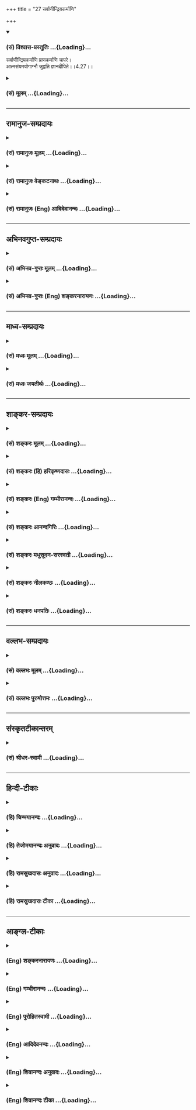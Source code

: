 +++
title = "27 सर्वाणीन्द्रियकर्माणि"

+++
<div class="js_include" newlevelforh1="3" title="(सं) विश्वास-प्रस्तुतिः" unfilled url="/purANam_vaiShNavam/mahAbhAratam/06-bhIShma-parva/03-bhagavad-gItA-parva/saMskRtam/vishvAsa-prastutiH/04_jnAna-yogaH_brahmArp/27_sarvANIndriyakarm.md">
<details open><summary><h3>(सं) विश्वास-प्रस्तुतिः ...{Loading}...</h3></summary>

सर्वाणीन्द्रियकर्माणि प्राणकर्माणि चापरे।  
आत्मसंयमयोगाग्नौ जुह्वति ज्ञानदीपिते।।4.27।।
</details>
</div>
<div class="js_include collapsed" newlevelforh1="3" title="(सं) मूलम्" unfilled url="/purANam_vaiShNavam/mahAbhAratam/06-bhIShma-parva/03-bhagavad-gItA-parva/saMskRtam/mUlam/04_jnAna-yogaH_brahmArp/27_sarvANIndriyakarm.md">
<details><summary><h3>(सं) मूलम् ...{Loading}...</h3></summary>

सर्वाणीन्द्रियकर्माणि प्राणकर्माणि चापरे।  
आत्मसंयमयोगाग्नौ जुह्वति ज्ञानदीपिते।।4.27।।
</details>
</div>


_________________
## रामानुज-सम्प्रदायः
<div class="js_include collapsed" newlevelforh1="3" title="(सं) रामानुजः मूलम्" unfilled url="/purANam_vaiShNavam/mahAbhAratam/06-bhIShma-parva/03-bhagavad-gItA-parva/saMskRtam/rAmAnujaH/mUlam/04_jnAna-yogaH_brahmArp/27_sarvANIndriyakarm.md">
<details><summary><h3>(सं) रामानुजः मूलम् ...{Loading}...</h3></summary>

।।4.27।। अन्ये **ज्ञानदीपिते** मनः**संयमयोगाग्नौ सर्वाणि इन्द्रियकर्माणि
प्राणकर्माणि च जुह्वति** मनसा इन्द्रियप्राणानां कर्मप्रवणतानिवारणे
प्रयतन्ते इत्यर्थः।

</details>
</div>
<div class="js_include collapsed" newlevelforh1="3" title="(सं) रामानुजः वेङ्कटनाथः" unfilled url="/purANam_vaiShNavam/mahAbhAratam/06-bhIShma-parva/03-bhagavad-gItA-parva/saMskRtam/rAmAnujaH/venkaTanAthaH/04_jnAna-yogaH_brahmArp/27_sarvANIndriyakarm.md">
<details><summary><h3>(सं) रामानुजः वेङ्कटनाथः ...{Loading}...</h3></summary>

  
  
।।4.27।। इन्द्रियार्थयोर्नियमने अभिहिते अर्थेभ्यश्च परं मनः कठो.1।3।10
इति क्रमेण मन एव नियन्तव्यतया वक्तव्यम् अतोऽत्रात्मसंयमशब्देन
मनोनियमनमुच्यत इति ज्ञापयति मनस्संयमयोगाग्नाविति। मनस्संयम एव
योगसाधनत्वादिना योगः मनस्संयमस्य वा योगः प्राप्त्यादिः तस्य
ज्ञानदीपितत्वं देहातिरिक्तशुद्धात्मस्वरूपानुसन्धानमूलत्वम्।
श्रोत्रादीनां शब्दादीनामिव चात्रापि होतव्यतयोक्तानामिन्द्रियकर्मणां
प्राणकर्मणां च नियमनमुच्यते चेत्पौनरुक्त्यादिदोषः स्यादिति
शङ्काव्युदासायाह मनस इति। इन्द्रियकर्म दर्शनस्पर्शनादिकं वचनादानादिकं च
प्राणकर्म उच्छ्वासनिश्श्वासादिकम् यद्वा प्राणसंवादादिसिद्ध
इन्द्रियव्यापारादिहेतुः सूक्ष्मो व्यापारविशेषः तेन
वक्ष्यमाणप्राणायामाद्व्यवच्छेदः। अत्रापि प्रवणतानिवारणशब्दतात्पर्यं
पूर्ववत्। श्रोत्रादीनां पूर्वमुपादानात् कर्मेन्द्रियमात्रनियमनपरो वायं
श्लोकः।  
  

</details>
</div>
<div class="js_include collapsed" newlevelforh1="3" title="(सं) रामानुजः (Eng) आदिदेवानन्दः" unfilled url="/purANam_vaiShNavam/mahAbhAratam/06-bhIShma-parva/03-bhagavad-gItA-parva/saMskRtam/rAmAnujaH/english/AdidevAnandaH/04_jnAna-yogaH_brahmArp/27_sarvANIndriyakarm.md">
<details><summary><h3>(सं) रामानुजः (Eng) आदिदेवानन्दः ...{Loading}...</h3></summary>

4.27 Some again offer as oblations all the functions of the senses, the
activities of the vital breath etc., into the fire of Yoga of restraint
of the mind kindled by knowledge. They endeavour to prevent the mind
from getting attached to the functions of the senses and vital breaths.
That is, by contemplating on the self they sublimate these energies and
overcome even the lurking subtle desires for them.

</details>
</div>


_________________
## अभिनवगुप्त-सम्प्रदायः
<div class="js_include collapsed" newlevelforh1="3" title="(सं) अभिनव-गुप्तः मूलम्" unfilled url="/purANam_vaiShNavam/mahAbhAratam/06-bhIShma-parva/03-bhagavad-gItA-parva/saMskRtam/abhinava-guptaH/mUlam/04_jnAna-yogaH_brahmArp/27_sarvANIndriyakarm.md">
<details><summary><h3>(सं) अभिनव-गुप्तः मूलम् ...{Loading}...</h3></summary>

।।4.27 4.28।। सर्वाणीति। द्रव्ययज्ञा इति। ते च सर्वानिन्द्रियव्यापान्
मानसान् व्यापारान् मुखनासिकानिर्गमनमूत्राद्यधोनयनादीन् वायवीयांश्च
आत्मनो मनसः +++(N मनसश्च)+++ संयमहेतौ योगनाम्नि ऐकाग्र्यवह्नौ
सम्यग्ज्ञानपरिदीपिते ( परिबोधिते) पूरयितव्ये निवेशयन्ति। गृह्यमाणं विषयं
संकल्प्यमानं वा तदेकाग्रतयैव परित्यक्तान्यव्यापारया +++(N तत्परित्यक्तान्य
)+++ बुद्ध्या गृह्णन्ति इति तात्पर्यम्। तदुक्तं शिवोपनिषदि भावेऽत्यक्ते +++(S
N भावे त्यक्ते)+++ निरुद्धा चित् +++(N चेत्)+++  
  
नैव भावान्तरं व्रजेत्।  
  
तदा तन्मध्यभावेन +++(K तन्मयभावेन)+++  
  
विकसत्यति भावना।।4. (विज्ञानभैरव 62 ) इति।  
  
एवं योगयज्ञाः व्याख्यातः।

</details>
</div>
<div class="js_include collapsed" newlevelforh1="3" title="(सं) अभिनव-गुप्तः (Eng) शङ्करनारायणः" unfilled url="/purANam_vaiShNavam/mahAbhAratam/06-bhIShma-parva/03-bhagavad-gItA-parva/saMskRtam/abhinava-guptaH/english/shankaranArAyaNaH/04_jnAna-yogaH_brahmArp/27_sarvANIndriyakarm.md">
<details><summary><h3>(सं) अभिनव-गुप्तः (Eng) शङ्करनारायणः ...{Loading}...</h3></summary>

4.27 See Comment under 4.28

</details>
</div>


_________________
## माध्व-सम्प्रदायः
<div class="js_include collapsed" newlevelforh1="3" title="(सं) मध्वः मूलम्" unfilled url="/purANam_vaiShNavam/mahAbhAratam/06-bhIShma-parva/03-bhagavad-gItA-parva/saMskRtam/madhvaH/mUlam/04_jnAna-yogaH_brahmArp/27_sarvANIndriyakarm.md">
<details><summary><h3>(सं) मध्वः मूलम् ...{Loading}...</h3></summary>

।।4.27।। आत्मसंयमाख्योपायाग्नौ।

</details>
</div>
<div class="js_include collapsed" newlevelforh1="3" title="(सं) मध्वः जयतीर्थः" unfilled url="/purANam_vaiShNavam/mahAbhAratam/06-bhIShma-parva/03-bhagavad-gItA-parva/saMskRtam/madhvaH/jayatIrthaH/04_jnAna-yogaH_brahmArp/27_sarvANIndriyakarm.md">
<details><summary><h3>(सं) मध्वः जयतीर्थः ...{Loading}...</h3></summary>

।।4.27।। आत्मसंयमेत्येतद्दुर्गमार्थत्वाद्व्याख्याति **आत्मे**ति। आत्मनो
मनसः। आत्मसंयमाख्योऽयमुपायः स एवाग्निः।

</details>
</div>


_________________
## शाङ्कर-सम्प्रदायः
<div class="js_include collapsed" newlevelforh1="3" title="(सं) शङ्करः मूलम्" unfilled url="/purANam_vaiShNavam/mahAbhAratam/06-bhIShma-parva/03-bhagavad-gItA-parva/saMskRtam/shankaraH/mUlam/04_jnAna-yogaH_brahmArp/27_sarvANIndriyakarm.md">
<details><summary><h3>(सं) शङ्करः मूलम् ...{Loading}...</h3></summary>

।।4.27।। **सर्वाणि इन्द्रियकर्माणि** इन्द्रियाणां कर्माणि
इन्द्रियकर्माणि तथा **प्राणकर्माणि** प्राणो वायुः आध्यात्मिकः तत्कर्माणि
आकुञ्चनप्रसारणादीनि तानि **च अपरे आत्मसंयमयोगाग्नौ** आत्मनि संयमः
आत्मसंयमः स एव योगाग्निः तस्मिन् आत्मसंयमयोगाग्नौ **जुह्वति**
प्रक्षिपन्ति **ज्ञानदीपिते** स्नेहेनेव प्रदीपे विवेकविज्ञानेन
उज्ज्वलभावम् आपादिते जुह्वति प्रविलापयन्ति इत्यर्थः।।

</details>
</div>
<div class="js_include collapsed" newlevelforh1="3" title="(सं) शङ्करः (हि) हरिकृष्णदासः" unfilled url="/purANam_vaiShNavam/mahAbhAratam/06-bhIShma-parva/03-bhagavad-gItA-parva/saMskRtam/shankaraH/hindI/harikRShNadAsaH/04_jnAna-yogaH_brahmArp/27_sarvANIndriyakarm.md">
<details><summary><h3>(सं) शङ्करः (हि) हरिकृष्णदासः ...{Loading}...</h3></summary>

।।4.27।। तथा दूसरे साधक इन्द्रियोंके सम्पूर्ण कर्मोंको और शरीरके भीतर
रहनेवाला वायु जो प्राण कहलाता है उसके संकुचित होने फैलने आदि कर्मोंको
ज्ञानसे प्रकाशित हुई आत्मसंयमरूप योगाग्निमें हवन करते हैं। आत्मविषयक
संयमका नाम आत्मसंयम है वही यहाँ योगाग्नि है। घृतादि चिकनी वस्तुसे
प्रज्वलित हुई अग्निकी भाँति विवेकविज्ञानसे उज्ज्वलताको प्राप्त हुई (
धारणाध्यानसमाधिरूप ) उस आत्मसंयम योगाग्निमें ( वे प्राण और इन्द्रियोंके
कर्मोंको ) विलीन कर देते हैं।

</details>
</div>
<div class="js_include collapsed" newlevelforh1="3" title="(सं) शङ्करः (Eng) गम्भीरानन्दः" unfilled url="/purANam_vaiShNavam/mahAbhAratam/06-bhIShma-parva/03-bhagavad-gItA-parva/saMskRtam/shankaraH/english/gambhIrAnandaH/04_jnAna-yogaH_brahmArp/27_sarvANIndriyakarm.md">
<details><summary><h3>(सं) शङ्करः (Eng) गम्भीरानन्दः ...{Loading}...</h3></summary>

4.27 Further, apare, others; juhvati, offer, i.e. merge; sarvani, all;
indriya-karmani, the activities of the organs; and also the
prana-karmani, activities of the vital force- prana means the air in the
body; they offer its activities such as contraction, expansion, etc;
atma-samyama yoga-agnau, into the fire of the yoga of
self-control-withdrawal (samyama) \[Samyama consists of concentration,
meditation, and Self-absorption. The idea conveyed by the verse is that
by stopping all activities, they concentrate the mind on the Self.\]
into the Self (atma) is self-control (atma-samyama); that itself is the
fire of yoga (yoga-agni); (they offer) into that fire; jnana-dipite,
which has been lighted by Knowledge, made to blaze up by discriminating
knowledge, as if lighted up by oil.

</details>
</div>
<div class="js_include collapsed" newlevelforh1="3" title="(सं) शङ्करः आनन्दगिरिः" unfilled url="/purANam_vaiShNavam/mahAbhAratam/06-bhIShma-parva/03-bhagavad-gItA-parva/saMskRtam/shankaraH/AnandagiriH/04_jnAna-yogaH_brahmArp/27_sarvANIndriyakarm.md">
<details><summary><h3>(सं) शङ्करः आनन्दगिरिः ...{Loading}...</h3></summary>

।।4.27।। यज्ञान्तरं कथयति **किञ्चेति।** इन्द्रियाणां कर्माणि
श्रवणवदनादीन्यात्मनि संयमो धारणाध्यानसमाधिलक्षणः। सर्वमपि व्यापारं
निरुध्यात्मनि चित्तसमाधानं कुर्वन्तीत्याह **विवेकेति।**

</details>
</div>
<div class="js_include collapsed" newlevelforh1="3" title="(सं) शङ्करः मधुसूदन-सरस्वती" unfilled url="/purANam_vaiShNavam/mahAbhAratam/06-bhIShma-parva/03-bhagavad-gItA-parva/saMskRtam/shankaraH/madhusUdana-sarasvatI/04_jnAna-yogaH_brahmArp/27_sarvANIndriyakarm.md">
<details><summary><h3>(सं) शङ्करः मधुसूदन-सरस्वती ...{Loading}...</h3></summary>

।।4.27।। तदेवं पातञ्जलमतानुसारेण लयपूर्वकं समाधिं ततो व्युत्थानं च
यज्ञद्वयमुक्त्वा ब्रह्मवादिमतानुसारेण बाधपूर्वकं समाधिं कारणोच्छेदेन
व्युत्थानशून्यं सर्वफलभूतं यज्ञान्तरमाह द्विविधो हि समाधिर्भवति
लयपूर्वको बाधपूर्वकश्च। तत्रतदनन्यत्वमारम्भणशब्दादिभ्यः इति न्यायेन
कारणव्यतिरेकेण कार्यस्यासत्त्वात्पञ्चीकृतपञ्चभूतकार्यं व्यष्टिरूपं
समष्टिरूपविराट्कार्यत्वात्तद्व्यतिरेकेण नास्ति। तथा समष्टिरूपमपि
पञ्चीकृतपञ्चभूतात्मकं कार्यमपञ्चीकृतपञ्चमहाभूतकार्यत्वात्तद्व्यतिरेकेण
नास्ति। तत्रापि पृथिवी शब्दस्पर्शरूपरसगन्धाख्यपञ्चगुणा
गन्धेतरचतुर्गुणाप्कार्यत्वात्तद्व्यतिरेकेण नास्ति। ताश्चर्गुणा आपो
गन्धरसेतरत्रिगुणात्मकतेजःकार्यत्वात्तद्व्यतिरेकेण न सन्ति। तदपि
त्रिगुणात्मकं तेजो गन्धरसरुपेतरद्विगुणवायुकार्यत्वात्तद्व्यतिरेकेण
नास्ति। सोऽपि द्विगुणात्मको वायुः
शब्दमात्रगुणाकाशकार्यत्वात्तद्व्यतिरेकेण नास्ति। सच शब्दगुण आकाशो बहु
स्यामिति पमेरश्वरसंकल्पात्मकाहंकारकार्यत्वात्तद्व्यतिरेकेण नास्ति। सोऽपि
संकल्पात्मकोऽहंकारो मायेक्षणरूपमहत्तत्वकार्यत्वात्तद्व्यतिरेकेण नास्ति।
तदपीक्षणरूपं महत्तत्त्वं मायापरिणामत्वात्तद्व्यतिरेकेण नास्ति। तदपि
मायाख्यं कारणं जडत्वेन चैतन्येऽध्यस्तत्वात्तद्व्यतिरेकेण
नास्तीत्यनुसंधानेन विद्यामार्थेऽपि कार्यकारणात्मके प्रपञ्चे
चैतन्यमात्रगोचरो यः समाधिः स लयपूर्वक उच्यते। तत्र
तत्त्वमस्यादिवेदान्तमहावाक्यार्थज्ञानाभावेनाविद्यातत्कार्यस्याक्षीणत्वात्।
एवं चिन्तनेऽपि कारणसत्त्वेन पुनः कृत्स्नप्रञ्चोत्थानादयं
सुषुप्तिवत्सबीजः समाधिर्न मुख्यः। मुख्यस्तु
तत्त्वमस्यादिमहावाक्यार्थसाक्षात्कारेणाविद्यायां निवृत्तौ सर्गक्रमेण
तत्कार्यनिवृत्तेरनाद्यविद्यायाश्च पुनरुत्थानाभावेन तत्कार्यस्यापि
पुनरुत्थानाभावान्निर्बीजो बाधपूर्वकः समाधिः। सएवानेन श्लोकेन प्रदर्श्यते।
तथाहि सर्वाणि निखिलानि स्थूलरूपाणि संस्काररूपाणि
चेन्द्रियकर्माणीन्द्रियाणश्रोत्रत्वक्चक्षूरसनघ्राणाख्यानां पञ्चानां
वाक्पाणिपाद्पायूपस्थाख्यानां च पञ्चानां बाह्यानामान्तरयोश्च मनोबुद्ध्योः
कर्माणि शब्दश्रवणस्पर्शग्रहणरूपदर्शनरसग्रहणगन्धग्रहणानि  
  
वचनादानविहरणोत्सर्गानन्दाख्यानि च संकल्पाध्यवसायौ च एवं प्राणकर्माणि च
प्राणानां प्राणापानव्यानोदानसमानाख्यानां पञ्चानां कर्माणि
बहिर्नयनमधोनयनमाकुञ्चनप्रसारणादि अशितपीतसमनयनमूर्ध्वनयनमित्यादीनि। अनेन
पञ्च ज्ञानेन्द्रियाणि पञ्च कर्मेन्द्रियाणि पञ्च प्राणा मनो बुद्धिश्चेति
सप्तदशात्मकं लिङ्गमुक्तम। तच्च सूक्ष्मभूतसमष्टिरूपं हिरण्यगर्भाख्यमिह
विवक्षितमिति वदितुं सर्वाणीति विशेषणम्। आत्मसंयमयोगाग्नौ आत्मविषयकः
संयमो धारणाध्यानसंप्रज्ञातसमाधिरूपस्तत्परिपाके सति योगो निरोधसमाधिः। यं
पतञ्जलिः सूत्रयामासव्युत्थाननिरोधसंस्कारयोरभिभवप्रादुर्भावौ
निरोधलक्षणचित्तान्वयो निरोधपरिणामः इति। व्युत्थानं
क्षिप्तमूढविक्षिप्ताख्यं भूमित्रयं तत्संस्काराः समाधिविरोधिनस्ते योगिना
प्रयत्नेन प्रतिदिनं प्रतिक्षणं चाभिभूयन्ते। तद्विरोधिनश्च निरोधसंस्काराः
प्रादुर्भवन्ति। ततश्च निरोधमात्रक्षणेन चित्तान्वयो निरोधपरिणाम इति। तस्य
फलमाह ततः प्रशान्तवाहितासंस्कारादिति। तमोरजसोः
क्षयाल्लयविक्षेपशून्यत्वेन शुद्धसत्त्वस्वरूपं चित्तं
प्रशान्तमित्युच्यते। पूर्वपूर्वप्रशमसंस्कारपाटवेन तदाधिक्यं
प्रशान्तवाहितेति। तत्कारणं च सूत्रयामासविरामप्रत्ययाभ्यासपूर्वः
संस्कारशेषोऽन्यः इति। विरामो वृत्त्युपरमस्तस्य प्रत्ययः कारणं
वृत्त्युपरमार्थः पुरुषप्रयत्नस्तस्याभ्यासः पौनःपुन्येन संपादनं
तत्पूर्वकस्तज्जन्योऽन्यः संप्रज्ञाताद्विलक्षणोऽसंप्रज्ञात इत्यर्थः।
एतादृशो य आत्मसंयमयोगः स एवाग्निस्तस्मिञ्ज्ञानदीपिते ज्ञानं
वेदान्तवाक्यजन्यो ब्रह्मात्मैक्यसाक्षात्कारस्तेनाविद्यातत्कार्यनाशद्वारा
दीपिते अत्यन्तोज्ज्वलिते बाधपूर्वके समाधौ समष्टिलिङ्गशरीरमपरे जुह्वति।
प्रविलापयन्तीत्यर्थः। अत्र च सर्वाणीति आत्मेति ज्ञानदीपित इति
विशेषणैरग्नावित्येकवचनेन च पूर्ववैलक्षण्यं सूचितमिति न पौनरुक्त्यम्।

</details>
</div>
<div class="js_include collapsed" newlevelforh1="3" title="(सं) शङ्करः नीलकण्ठः" unfilled url="/purANam_vaiShNavam/mahAbhAratam/06-bhIShma-parva/03-bhagavad-gItA-parva/saMskRtam/shankaraH/nIlakaNThaH/04_jnAna-yogaH_brahmArp/27_sarvANIndriyakarm.md">
<details><summary><h3>(सं) शङ्करः नीलकण्ठः ...{Loading}...</h3></summary>

।।4.27।। इतो विशिष्टं योगान्तरमाह **सर्वाणीति।** इन्द्रियाणां कर्माणि
शब्दादिग्रहणानि प्राणकर्माण्याकुञ्चनप्रसारणश्वासप्रश्वासादीनि। अपरे
यगिनः आत्मनि बुद्धौ संयमः स एव योगोऽग्निश्च तस्मिन् ज्ञानेन
देहेन्द्रियप्राणमनोव्यतिरिक्तात्मज्ञानेन दीपिते प्रकाशिते जुह्वति
प्रविलापयन्ति। इन्द्रिययोगिनां हि सुप्ताविव प्राणोऽनुपसंहृत एवास्ते।
तत्सहचरस्य मनसोऽनुपसंहारात्। बुद्धियोगिनां तु
मनसोऽप्युपसंहारात्तदायत्तस्य प्राणस्याप्युसंहारो भवतीति विशेषः। एतेषामपि
बुद्धौ बोद्धव्याभावात्पूर्ववल्लीनायां समाधिबुद्धिरस्ति
नत्वेतैर्बुद्धेरन्यत्वेन नात्मा ज्ञातो नापि तस्मिन्बुद्धिरुपसंहृता।
अतएवैतान्प्रकृत्योक्तं वायवीयेबौद्धा दशसहस्राणि तिष्ठन्ति विगतज्वराः
इति। बौद्धा बुद्धौ लीनाः दशसहस्राणि मन्वन्तराणीत्यनुषङ्गात्।

</details>
</div>
<div class="js_include collapsed" newlevelforh1="3" title="(सं) शङ्करः धनपतिः" unfilled url="/purANam_vaiShNavam/mahAbhAratam/06-bhIShma-parva/03-bhagavad-gItA-parva/saMskRtam/shankaraH/dhanapatiH/04_jnAna-yogaH_brahmArp/27_sarvANIndriyakarm.md">
<details><summary><h3>(सं) शङ्करः धनपतिः ...{Loading}...</h3></summary>

।।4.27।। किंच सर्वाणीन्द्रियकर्माणि इन्द्रियाणां
श्रोत्रत्वक्चक्षूरसनघ्राणाख्यानां ज्ञानेन्द्रियाणां
वाक्पाणिपादपायूस्थाभिधानां कर्मेन्द्रियाणां कर्माणि
शब्दस्पर्शरुपरसगन्धग्रहणात्मकानि वचनादानविहरणोत्सर्गानन्दाख्यानि च तथा
प्राणानां प्राणापानव्यानोदानसमानाभिधानां कर्माणि
बहिर्नयनमधोनयनमाञ्चनप्रसारणादि अशितपीतसमनयनमूर्ध्वनयनमित्यादिनिउद्गारे
नाग आख्यातः कूर्म उन्मीलने स्मृतः। कुकरः क्षुत्करो ज्ञेयो देवदत्तो
विजृम्भणे। न जहाति भृतं चापि सर्वव्यापी धनंजयः इत्युक्तानि
नागादिपञ्चप्राणकर्माणि चापरे आत्मनि संयमः प्रविलापनं सएव
योगाग्निस्तस्मिन् तैलेन दीप इव ज्ञानेन विवेकेन
सर्वोपाधिनिरासेनोज्जवलतामापादिते जुह्वति। प्रविलापयन्तीत्यर्थः। अत्र
भाष्यस्य समानरुपतया न तेन व्याख्यान्तराणां विरोध इति ध्येयम्।

</details>
</div>


_________________
## वल्लभ-सम्प्रदायः
<div class="js_include collapsed" newlevelforh1="3" title="(सं) वल्लभः मूलम्" unfilled url="/purANam_vaiShNavam/mahAbhAratam/06-bhIShma-parva/03-bhagavad-gItA-parva/saMskRtam/vallabhaH/mUlam/04_jnAna-yogaH_brahmArp/27_sarvANIndriyakarm.md">
<details><summary><h3>(सं) वल्लभः मूलम् ...{Loading}...</h3></summary>

।।4.27।। अपरे ध्याननिष्ठाः ज्ञानेन ध्येयविषयकेण। एवं त्रयो यज्ञकर्त्तारः
मध्यमजधन्योत्तमा निरूपिताः।

</details>
</div>
<div class="js_include collapsed" newlevelforh1="3" title="(सं) वल्लभः पुरुषोत्तमः" unfilled url="/purANam_vaiShNavam/mahAbhAratam/06-bhIShma-parva/03-bhagavad-gItA-parva/saMskRtam/vallabhaH/puruShottamaH/04_jnAna-yogaH_brahmArp/27_sarvANIndriyakarm.md">
<details><summary><h3>(सं) वल्लभः पुरुषोत्तमः ...{Loading}...</h3></summary>

  
  
।।4.27।। अपरे योगिनः सर्वाणि इन्द्रियकर्माणि इन्द्रियकृत्यान्। अकृत्वैव च
पुनः प्राणकर्माणि पञ्चप्राणकृत्यान् क्षुत्पिपासादिना भोजनपानादीनकृत्वैव
ज्ञानदीपिते ज्ञानेन मत्स्वरूपाप्तितापोन्मुखीकृते आत्मनो मत्प्राप्त्यर्थं
यः संयमो नियमनं स एवाग्निः सर्वस्यापि स्वकरणरूपस्तस्मिन् जुह्वति।  
  

</details>
</div>


_________________
## संस्कृतटीकान्तरम्
<div class="js_include collapsed" newlevelforh1="3" title="(सं) श्रीधर-स्वामी" unfilled url="/purANam_vaiShNavam/mahAbhAratam/06-bhIShma-parva/03-bhagavad-gItA-parva/saMskRtam/shrIdhara-svAmI/04_jnAna-yogaH_brahmArp/27_sarvANIndriyakarm.md">
<details><summary><h3>(सं) श्रीधर-स्वामी ...{Loading}...</h3></summary>

।।4.27।।**सर्वाणीति।** अपरे ध्याननिष्ठाः बुद्धीन्द्रियाणां श्रोत्रादीनां
कर्माणि श्रवणदर्शनादीनि। कर्मेन्द्रियाणां वाक्पाण्यादीनां कर्माणि
वचनोपादानादीनि च प्राणानां दशानां कर्माणि। प्राणस्य बहिर्गमनम्।
अपानस्याधोनयनम्। व्यानस्य व्यानयनाकुञ्चनप्रसारणादि। समानस्याशितपीतादीनां
सम्यगुन्नयनम्। उदानस्योर्ध्वनयनम्। उद्गारे नाग आख्यातः कूर्म उन्मीलने
स्मृतः। कृकरः क्षुतकृज्ज्ञेयो देवदत्तो विजृम्भणे। न जहाति मृतं चापि
सर्वव्यापी धनंजयः इत्येवंरूपाणि जुह्वति। क्व। आत्मनि संयमो
ध्यानैकाग्र्यं स एव योगः स एवाग्निस्तस्मिन् ज्ञानेन ध्येयविषयेण दीपिते
प्रज्वलिते ध्येयं सम्यग्ज्ञात्वा तस्मिन्मनः संयम्य तानि सर्वाणि
कर्माण्युपरमयन्तीत्यर्थः।

</details>
</div>


_________________
## हिन्दी-टीकाः
<div class="js_include collapsed" newlevelforh1="3" title="(हि) चिन्मयानन्दः" unfilled url="/purANam_vaiShNavam/mahAbhAratam/06-bhIShma-parva/03-bhagavad-gItA-parva/hindI/chinmayAnandaH/04_jnAna-yogaH_brahmArp/27_sarvANIndriyakarm.md">
<details><summary><h3>(हि) चिन्मयानन्दः ...{Loading}...</h3></summary>

।।4.27।। दिव्य सत्य के ज्ञान के द्वारा अहंकार को संयमित करने को यहां
आत्मसंयम योग कहा गया है। आत्मानात्मविवेक के द्वारा परिच्छिन्न संसारी
अहंकार से अपरिच्छिन्न आनन्दस्वरूप आत्मा को विलग करके उसमें ही दृढ़
स्थिति प्राप्त करने के अभ्यास का अर्थ ही आत्मा के द्वारा अहंकार को
संयमित करना है। इसे ही आत्मसंयम कहते हैं। इस साधना के द्वारा
कर्मेन्द्रियों एवं ज्ञानेन्द्रियों के अनियन्त्रित व्यापार को नियन्त्रित
किया जा सकता है। इस प्रकार पांच यज्ञों का वर्णन करने के पश्चात् भगवान्
अगले श्लोक में पाँच और साधनाएँ बताते हैं मानो वे अर्जुन को यह समझाना
चाहते हों कि इस प्रकार की सैकड़ो साधनाएं बतायी जा सकती हैं।

</details>
</div>
<div class="js_include collapsed" newlevelforh1="3" title="(हि) तेजोमयानन्दः अनुवादः" unfilled url="/purANam_vaiShNavam/mahAbhAratam/06-bhIShma-parva/03-bhagavad-gItA-parva/hindI/tejomayAnandaH/anuvAdaH/04_jnAna-yogaH_brahmArp/27_sarvANIndriyakarm.md">
<details><summary><h3>(हि) तेजोमयानन्दः अनुवादः ...{Loading}...</h3></summary>

।।4.27।। दूसरे (योगीजन) सम्पूर्ण इन्द्रियों के तथा प्राणों के कर्मों को
ज्ञान से प्रकाशित आत्मसंयमयोगरूप अग्नि में हवन करते हैं।।

</details>
</div>
<div class="js_include collapsed" newlevelforh1="3" title="(हि) रामसुखदासः अनुवादः" unfilled url="/purANam_vaiShNavam/mahAbhAratam/06-bhIShma-parva/03-bhagavad-gItA-parva/hindI/rAmasukhadAsaH/anuvAdaH/04_jnAna-yogaH_brahmArp/27_sarvANIndriyakarm.md">
<details><summary><h3>(हि) रामसुखदासः अनुवादः ...{Loading}...</h3></summary>

।।4.27।। अन्य योगीलोग सम्पूर्ण इन्द्रियोंकी क्रियाओंको और प्राणोंकी
क्रियाओंको ज्ञानसे प्रकाशित आत्मसंयमयोगरूप अग्निमें हवन किया करते हैं।

</details>
</div>
<div class="js_include collapsed" newlevelforh1="3" title="(हि) रामसुखदासः टीका" unfilled url="/purANam_vaiShNavam/mahAbhAratam/06-bhIShma-parva/03-bhagavad-gItA-parva/hindI/rAmasukhadAsaH/TIkA/04_jnAna-yogaH_brahmArp/27_sarvANIndriyakarm.md">
<details><summary><h3>(हि) रामसुखदासः टीका ...{Loading}...</h3></summary>

।।4.27।।***व्याख्या--*'सर्वाणीन्द्रियकर्माणि प्राणकर्माणि चापरे'--**इस
श्लोकमें समाधिको यज्ञका रूप दिया गया है। कुछ योगीलोग दसों इन्द्रियोंकी
क्रियाओंका समाधिमें हवन किया करते हैं। तात्पर्य यह है कि समाधि-अवस्थामें
मन-बुद्धिसहित सम्पूर्ण इन्द्रियों-(ज्ञानेन्द्रियों और कर्मेन्द्रियों-)
की क्रियाएँ रुक जाती हैं। इन्द्रियाँ सर्वथा निश्चल और शान्त हो जाती
हैं। समाधिरूप यज्ञमें प्राणोंकी क्रियाओँका भी हवन हो जाता है अर्थात्
समाधिकालमें प्राणोंकी क्रियाएँ भी रुक जाती हैं। समाधिमें प्राणोंकी गति
रोकनेके दो प्रकार हैं--एक तो हठयोगकी समाधि होती है, जिसमें प्राणोंको
रोकनेके लिये कुम्भक किया जाता है। कुम्भकका अभ्यास बढ़ते-बढ़ते प्राण रुक
जाते हैं, जो घंटोंतक, दिनोंतक रुके रह सकते हैं। इस प्राणायामसे आयु बढ़ती
है; जैसे--वर्षा होनेपर जल बहने लगता है तो जलके साथ-साथ बालू भी आ जाती
है, उस बालूमें मेढक दब जाता है। वर्षा बीतनेपर जब बालू सूख जाती है, तब
मेढक उस बालूमें ही चुपचाप सूखे हुएकी तरह पड़ा रहता है, उसके प्राण रुक
जाते हैं। पुनः जब वर्षा आती है तब वर्षाका जल ऊपर गिरनेपर मेढकमें पुनः
प्राणोंका संचार होता जाता है और वह टर्राने लग जाता है। दूसरे प्रकारमें
मनको एकाग्र किया जाता है। मन सर्वथा एकाग्र होनेपर प्राणोंकी गति अपने-आप
रुक जाती है।

</details>
</div>


_________________
## आङ्ग्ल-टीकाः
<div class="js_include collapsed" newlevelforh1="3" title="(Eng) शङ्करनारायणः" unfilled url="/purANam_vaiShNavam/mahAbhAratam/06-bhIShma-parva/03-bhagavad-gItA-parva/english/shankaranArAyaNaH/04_jnAna-yogaH_brahmArp/27_sarvANIndriyakarm.md">
<details><summary><h3>(Eng) शङ्करनारायणः ...{Loading}...</h3></summary>

4.27. Some others offer all actions of their sense-organs and the
actions of their life-breath into the fire of Yoga of the self control,
set ablaze by wisdom.

</details>
</div>
<div class="js_include collapsed" newlevelforh1="3" title="(Eng) गम्भीरानन्दः" unfilled url="/purANam_vaiShNavam/mahAbhAratam/06-bhIShma-parva/03-bhagavad-gItA-parva/english/gambhIrAnandaH/04_jnAna-yogaH_brahmArp/27_sarvANIndriyakarm.md">
<details><summary><h3>(Eng) गम्भीरानन्दः ...{Loading}...</h3></summary>

4.27 Others offer all the activities of the organs and the activities of
the vital force into the fire of the yoga of sel-control which has been
lighted by Knowledge.

</details>
</div>
<div class="js_include collapsed" newlevelforh1="3" title="(Eng) पुरोहितस्वामी" unfilled url="/purANam_vaiShNavam/mahAbhAratam/06-bhIShma-parva/03-bhagavad-gItA-parva/english/purohitasvAmI/04_jnAna-yogaH_brahmArp/27_sarvANIndriyakarm.md">
<details><summary><h3>(Eng) पुरोहितस्वामी ...{Loading}...</h3></summary>

4.27 Other again sacrifice their activities and their vitality in the
Spiritual fire of self-abnegation, kindled by wisdom.

</details>
</div>
<div class="js_include collapsed" newlevelforh1="3" title="(Eng) आदिदेवनन्दः" unfilled url="/purANam_vaiShNavam/mahAbhAratam/06-bhIShma-parva/03-bhagavad-gItA-parva/english/AdidevanandaH/04_jnAna-yogaH_brahmArp/27_sarvANIndriyakarm.md">
<details><summary><h3>(Eng) आदिदेवनन्दः ...{Loading}...</h3></summary>

4.27 Some again offer as oblation the functions of the senses and the
activity of the vital breaths into the fire of the Yoga of restraint of
the mind kindled by knowledge.

</details>
</div>
<div class="js_include collapsed" newlevelforh1="3" title="(Eng) शिवानन्दः अनुवादः" unfilled url="/purANam_vaiShNavam/mahAbhAratam/06-bhIShma-parva/03-bhagavad-gItA-parva/english/shivAnandaH/anuvAdaH/04_jnAna-yogaH_brahmArp/27_sarvANIndriyakarm.md">
<details><summary><h3>(Eng) शिवानन्दः अनुवादः ...{Loading}...</h3></summary>

4.27 Others again sacrifice all the functions of the senses and those of
the breath (vital energy or Prana) in the fire of the Yoga of
self-restraint kindled by knowledge.

</details>
</div>
<div class="js_include collapsed" newlevelforh1="3" title="(Eng) शिवानन्दः टीका" unfilled url="/purANam_vaiShNavam/mahAbhAratam/06-bhIShma-parva/03-bhagavad-gItA-parva/english/shivAnandaH/TIkA/04_jnAna-yogaH_brahmArp/27_sarvANIndriyakarm.md">
<details><summary><h3>(Eng) शिवानन्दः टीका ...{Loading}...</h3></summary>

4.27 सर्वाणि all; इन्द्रियकर्माणि functions of the senses; प्राणकर्माणि
functions of the breath (vital energy); च and; अपरे other;
आत्मसंयमयोगाग्नौ in the fire of the Yoga of selfrestraitn; जुह्वति
sacrifice; ज्ञानदीपिते kindled by knowledge.Commentary Just as a lamp is
kindled by oil; so also the fire of the Yoga of selfcontrol is kindled
by knowledge. When the Yogi concentrates or fixes his mind on Brahman or
the Self; the senses and the breath cease to function. The senses and
the breath are absorbed into their cause.

</details>
</div>
